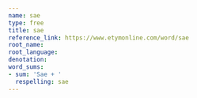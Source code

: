 ```yaml
---
name: sae
type: free
title: sae
reference_link: https://www.etymonline.com/word/sae
root_name: 
root_language: 
denotation: 
word_sums:
- sum: 'Sae + '
  respelling: sae
---
```

